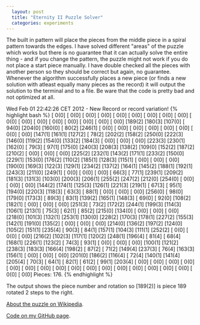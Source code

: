 ```yaml
---
  layout: post
  title: "Eternity II Puzzle Solver"
  categories: experiments
---
```


The built in pattern will place the pieces from the middle piece in a spiral pattern towards the edges. I have solved different "areas" of the puzzle which works but there is no guarantee that it can actually solve the entire thing - and if you change the pattern, the puzzle might not work if you do not place a start piece manually. I have double checked all the pieces with another person so they should be correct but again, no guarantee. Whenever the algorithm successfully places a new piece (or finds a new solution with atleast equally many pieces as the record) it will output the solution to the terminal and to a file. Be ware that the code is pretty bad and not optimized at all.

Wed Feb 01 22:42:26 CET 2012 - New Record or record variation!
{% highlight bash %}
[ 0(0] [ 0(0] [ 0(0] [ 0(0] [ 0(0] [ 0(0] [ 0(0] [ 0(0] [ 0(0] [ 0(0] [ 0(0] [ 0(0] [ 0(0] [ 0(0] [ 0(0] [ 0(0]
[ 0(0] [189(2] [180(3] [107(0] [ 94(0] [204(0] [160(0] [ 80(2] [246(1] [ 0(0] [ 0(0] [ 0(0] [ 0(0] [ 0(0] [ 0(0] [ 0(0]
[ 0(0] [147(1] [161(1] [127(2] [ 78(2] [202(2] [158(2] [250(0] [222(3] [146(0] [119(2] [154(0] [133(2] [184(3] [ 0(0] [ 0(0]
[ 0(0] [223(3] [230(1] [162(0] [ 79(3] [ 97(1] [175(0] [240(3] [208(3] [138(2] [109(0] [152(2] [187(2] [210(2] [ 0(0] [ 0(0]
[ 0(0] [225(2] [232(1] [143(2] [171(1] [233(2] [150(0] [229(1] [153(0] [176(2] [110(2] [185(1] [128(3] [115(1] [ 0(0] [ 0(0]
[ 0(0] [190(0] [169(3] [122(3] [129(1] [234(2] [137(2] [164(1] [145(2] [188(1] [192(1] [243(3] [211(0] [249(1] [ 0(0] [ 0(0]
[ 0(0] [ 66(3] [ 77(1] [239(1] [209(2] [181(3] [131(3] [103(0] [200(3] [206(1] [255(2] [247(2] [212(0] [254(0] [ 0(0] [ 0(0]
[ 0(0] [144(2] [174(1] [125(3] [126(1] [221(3] [219(1] [ 67(3] [ 95(1] [194(0] [220(3] [118(3] [ 63(3] [ 88(1] [ 0(0] [ 0(0]
[ 0(0] [256(0] [ 98(0] [179(0] [173(3] [ 89(3] [ 83(1] [139(2] [165(1] [148(3] [ 69(0] [ 92(0] [108(2] [182(1] [ 0(0] [ 0(0]
[ 0(0] [251(3] [ 73(2] [172(2] [244(1] [199(3] [114(3] [106(1] [213(1] [ 75(3] [ 62(1] [ 85(2] [215(0] [134(0] [ 0(0] [ 0(0]
[ 0(0] [218(0] [101(3] [132(1] [253(1] [130(0] [228(2] [170(3] [178(1] [227(2] [155(3] [142(1] [191(0] [135(2] [ 0(0] [ 0(0]
[ 0(0] [214(0] [136(2] [197(2] [124(0] [105(2] [151(1] [235(4] [ 90(3] [ 84(1] [157(1] [104(3] [111(1] [252(2] [ 0(0] [ 0(0]
[ 0(0] [216(2] [102(3] [117(1] [120(2] [248(1] [196(4] [ 81(4] [ 68(4] [168(1] [226(1] [123(2] [ 74(3] [ 93(1] [ 0(0] [ 0(0]
[ 0(0] [100(1] [121(2] [238(3] [183(3] [166(4] [198(2] [ 87(2] [ 71(2] [149(4] [237(3] [ 76(4] [163(3] [156(1] [ 0(0] [ 0(0]
[ 0(0] [201(0] [186(2] [116(4] [ 72(4] [140(1] [141(4] [205(4] [ 70(3] [ 64(1] [ 82(1] [ 61(2] [ 99(1] [203(4] [ 0(0] [ 0(0]
[ 0(0] [ 0(0] [ 0(0] [ 0(0] [ 0(0] [ 0(0] [ 0(0] [ 0(0] [ 0(0] [ 0(0] [ 0(0] [ 0(0] [ 0(0] [ 0(0] [ 0(0] [ 0(0]
Pieces: 176.
{% endhighlight %}

The output shows the piece number and rotation so [189(2)] is piece 189 rotated 2 steps to the right.

[About the puzzle on Wikipedia](http://en.wikipedia.org/wiki/Eternity_II_puzzle).

[Code on my GitHub page](https://github.com/AntonFagerberg/Eternity-II-Puzzle-Solver).